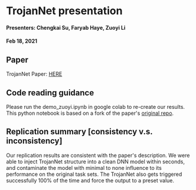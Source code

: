 # TrojanNet presentation

#### Presenters: Chengkai Su, Faryab Haye, Zuoyi Li

#### Feb 18, 2021


## Paper
TrojanNet Paper:   [HERE](https://arxiv.org/abs/2006.08131)

## Code reading guidance

Please run the demo_zuoyi.ipynb in google colab to re-create our results. This python notebook is based on a fork of the paper's [original repo](https://github.com/trx14/TrojanNet).


## Replication summary [consistency v.s. inconsistency]

Our replication results are consistent with the paper's description. We were able to inject TrojanNet structure into a clean DNN model within seconds, and contaminate the model with minimal to none influence to its performance on the original task sets. The TrojanNet also gets triggered successfully 100% of the time and force the output to a preset value.

